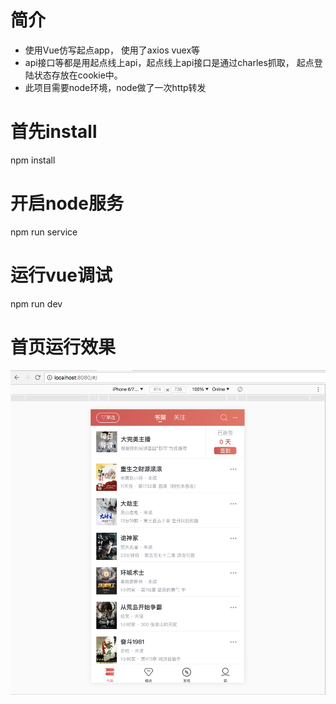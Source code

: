 
# 简介
* 使用Vue仿写起点app， 使用了axios vuex等
* api接口等都是用起点线上api，起点线上api接口是通过charles抓取， 起点登陆状态存放在cookie中。
* 此项目需要node环境，node做了一次http转发

# 首先install
npm install

# 开启node服务
npm run service

# 运行vue调试
npm run dev

# 首页运行效果
![image](https://github.com/wuyic/image/blob/master/vue-qidian/index.png)


